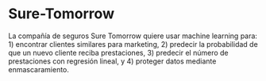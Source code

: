 # Sure-Tomorrow
La compañía de seguros Sure Tomorrow quiere usar machine learning para: 1) encontrar clientes similares para marketing, 2) predecir la probabilidad de que un nuevo cliente reciba prestaciones, 3) predecir el número de prestaciones con regresión lineal, y 4) proteger datos mediante enmascaramiento.
